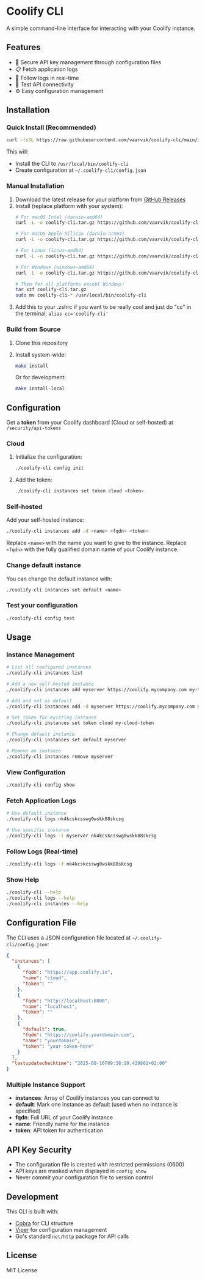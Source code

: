 # Coolify CLI

A simple command-line interface for interacting with your Coolify instance.

## Features

- 🔐 Secure API key management through configuration files
- 📋 Fetch application logs
- 🔄 Follow logs in real-time
- 🧪 Test API connectivity
- ⚙️ Easy configuration management

## Installation

### Quick Install (Recommended)

```bash
curl -fsSL https://raw.githubusercontent.com/vaarvik/coolify-cli/main/install.sh | bash
```

This will:
- Install the CLI to `/usr/local/bin/coolify-cli`
- Create configuration at `~/.coolify-cli/config.json`

### Manual Installation

1. Download the latest release for your platform from [GitHub Releases](https://github.com/vaarvik/coolify-cli/releases)
2. Install (replace platform with your system):
   ```bash
   # For macOS Intel (darwin-amd64)
   curl -L -o coolify-cli.tar.gz https://github.com/vaarvik/coolify-cli/releases/download/v0.0.1/coolify-cli-darwin-amd64.tar.gz

   # For macOS Apple Silicon (darwin-arm64)
   curl -L -o coolify-cli.tar.gz https://github.com/vaarvik/coolify-cli/releases/download/v0.0.1/coolify-cli-darwin-arm64.tar.gz

   # For Linux (linux-amd64)
   curl -L -o coolify-cli.tar.gz https://github.com/vaarvik/coolify-cli/releases/download/v0.0.1/coolify-cli-linux-amd64.tar.gz

   # For Windows (windows-amd64)
   curl -L -o coolify-cli.tar.gz https://github.com/vaarvik/coolify-cli/releases/download/v0.0.1/coolify-cli-windows-amd64.exe.tar.gz

   # Then for all platforms except Windows:
   tar xzf coolify-cli.tar.gz
   sudo mv coolify-cli-* /usr/local/bin/coolify-cli
   ```
3. Add this to your .zshrc if you want to be really cool and just do "cc" in the terminal: `alias cc='coolify-cli'`

### Build from Source

1. Clone this repository
2. Install system-wide:
   ```bash
   make install
   ```

   Or for development:
   ```bash
   make install-local
   ```

## Configuration

Get a **token** from your Coolify dashboard (Cloud or self-hosted) at `/security/api-tokens`

### Cloud

1. Initialize the configuration:
   ```bash
   ./coolify-cli config init
   ```

2. Add the token:
   ```bash
   ./coolify-cli instances set token cloud <token>
   ```

### Self-hosted

Add your self-hosted instance:
```bash
./coolify-cli instances add -d <name> <fqdn> <token>
```

Replace `<name>` with the name you want to give to the instance.
Replace `<fqdn>` with the fully qualified domain name of your Coolify instance.

### Change default instance

You can change the default instance with:
```bash
./coolify-cli instances set default <name>
```

### Test your configuration

```bash
./coolify-cli config test
```

## Usage

### Instance Management
```bash
# List all configured instances
./coolify-cli instances list

# Add a new self-hosted instance
./coolify-cli instances add myserver https://coolify.mycompany.com my-token-123

# Add and set as default
./coolify-cli instances add -d myserver https://coolify.mycompany.com my-token-123

# Set token for existing instance
./coolify-cli instances set token cloud my-cloud-token

# Change default instance
./coolify-cli instances set default myserver

# Remove an instance
./coolify-cli instances remove myserver
```

### View Configuration
```bash
./coolify-cli config show
```

### Fetch Application Logs
```bash
# Use default instance
./coolify-cli logs nk4kcskcsswg0wskk88skcsg

# Use specific instance
./coolify-cli logs -i myserver nk4kcskcsswg0wskk88skcsg
```

### Follow Logs (Real-time)
```bash
./coolify-cli logs -f nk4kcskcsswg0wskk88skcsg
```

### Show Help
```bash
./coolify-cli --help
./coolify-cli logs --help
./coolify-cli instances --help
```

## Configuration File

The CLI uses a JSON configuration file located at `~/.coolify-cli/config.json`:

```json
{
  "instances": [
    {
      "fqdn": "https://app.coolify.io",
      "name": "cloud",
      "token": ""
    },
    {
      "fqdn": "http://localhost:8000",
      "name": "localhost",
      "token": ""
    },
    {
      "default": true,
      "fqdn": "https://coolify.yourdomain.com",
      "name": "yourdomain",
      "token": "your-token-here"
    }
  ],
  "lastupdatechecktime": "2025-08-16T09:38:20.429802+02:00"
}
```

### Multiple Instance Support

- **instances**: Array of Coolify instances you can connect to
- **default**: Mark one instance as default (used when no instance is specified)
- **fqdn**: Full URL of your Coolify instance
- **name**: Friendly name for the instance
- **token**: API token for authentication

## API Key Security

- The configuration file is created with restricted permissions (0600)
- API keys are masked when displayed in `config show`
- Never commit your configuration file to version control

## Development

This CLI is built with:
- [Cobra](https://github.com/spf13/cobra) for CLI structure
- [Viper](https://github.com/spf13/viper) for configuration management
- Go's standard `net/http` package for API calls

## License

MIT License
